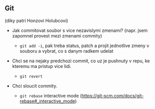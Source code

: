 ## Git

(diky patri Honzovi Holubcovi)

- Jak commitovat soubor s vice nezavislymi zmenami? (napr. jsem zapomnel provest mezi zmenami commity)
    - `git add -i`, pak treba status, patch a projit jednotlive zmeny v souboru a vybrat, co s danym radkem udelat

- Chci se na nejaky predchozi commit, co uz je pushnuty v repu, ke kteremu ma pristup vice lidi.
    - `git revert`

- Chci sloucit commity.
    - `git rebase` interactive mode (https://git-scm.com/docs/git-rebase#_interactive_mode)